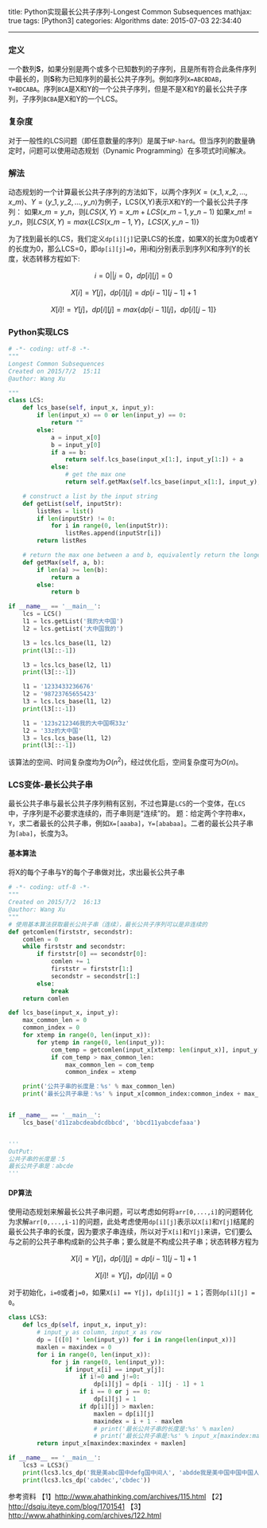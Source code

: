 title: Python实现最长公共子序列-Longest Common Subsequences
mathjax: true
tags: [Python3]
categories: Algorithms
date: 2015-07-03 22:34:40

---

### 定义
一个数列**S**，如果分别是两个或多个已知数列的子序列，且是所有符合此条件序列中最长的，则**S**称为已知序列的最长公共子序列。例如序列`X=ABCBDAB`，`Y=BDCABA`。序列`BCA`是X和Y的一个公共子序列，但是不是X和Y的最长公共子序列，子序列`BCBA`是X和Y的一个LCS。

### 复杂度
对于一般性的LCS问题（即任意数量的序列）是属于`NP-hard`。但当序列的数量确定时，问题可以使用动态规划（Dynamic Programming）在多项式时间解决。

### 解法
动态规划的一个计算最长公共子序列的方法如下，以两个序列$X=\langle x\_1,x\_2,...,x\_m \rangle$、$Y=\langle y\_1,y\_2,...,y\_n \rangle$为例子，LCS(X,Y)表示X和Y的一个最长公共子序列：
如果$x\_m = y\_n$，则$LCS(X,Y) = x\_m + LCS(x\_{m-1},y\_{n-1})$
如果$x\_m != y\_n$，则$LCS(X,Y) = max \lbrace LCS(x\_{m-1},Y)，LCS(X,y\_{n-1}) \rbrace$

为了找到最长的LCS，我们定义`dp[i][j]`记录LCS的长度，如果X的长度为0或者Y的长度为0，那么LCS=0，即`dp[i][j]=0`，用i和j分别表示到序列X和序列Y的长度，状态转移方程如下:

$$i=0||j=0，dp[i][j] = 0$$

$$X[i] = Y[j]，dp[i][j] = dp[i-1][j-1] + 1$$

$$X[i] != Y[j]，dp[i][j] = max \lbrace dp[i-1][j]，dp[i][j-1] \rbrace$$


### Python实现LCS
```python
# -*- coding: utf-8 -*-
"""
Longest Common Subsequences
Created on 2015/7/2  15:11
@author: Wang Xu

"""
class LCS:
    def lcs_base(self, input_x, input_y):
        if len(input_x) == 0 or len(input_y) == 0:
            return ""
        else:
            a = input_x[0]
            b = input_y[0]
            if a == b:
                return self.lcs_base(input_x[1:], input_y[1:]) + a
            else:
                # get the max one
                return self.getMax(self.lcs_base(input_x[1:], input_y), self.lcs_base(input_x, input_y[1:]))

    # construct a list by the input string
    def getList(self, inputStr):
        listRes = list()
        if len(inputStr) != 0:
            for i in range(0, len(inputStr)):
                listRes.append(inputStr[i])
        return listRes

    # return the max one between a and b, equivalently return the longest one
    def getMax(self, a, b):
        if len(a) >= len(b):
            return a
        else:
            return b

if __name__ == '__main__':
    lcs = LCS()
    l1 = lcs.getList('我的大中国')
    l2 = lcs.getList('大中国我的')

    l3 = lcs.lcs_base(l1, l2)
    print(l3[::-1])

    l3 = lcs.lcs_base(l2, l1)
    print(l3[::-1])

    l1 = '1233433236676'
    l2 = '98723765655423'
    l3 = lcs.lcs_base(l1, l2)
    print(l3[::-1])

    l1 = '123s212346我的大中国啊33z'
    l2 = '33z的大中国'
    l3 = lcs.lcs_base(l1, l2)
    print(l3[::-1])
```

该算法的空间、时间复杂度均为$O(n^{2})$，经过优化后，空间复杂度可为$O(n)$。

### LCS变体-最长公共子串
最长公共子串与最长公共子序列稍有区别，不过也算是`LCS`的一个变体，在`LCS`中，子序列是不必要求连续的，而子串则是“连续”的。
题：给定两个字符串`X`，`Y`，求二者最长的公共子串，例如`X=[aaaba]`，`Y=[ababaa]`。二者的最长公共子串为`[aba]`，长度为3。
#### 基本算法
将X的每个子串与Y的每个子串做对比，求出最长公共子串
```python
# -*- coding: utf-8 -*-
"""
Created on 2015/7/2  16:13
@author: Wang Xu
"""
# 使用基本算法获取最长公共子串（连续），最长公共子序列可以是非连续的
def getcomlen(firststr, secondstr):
    comlen = 0
    while firststr and secondstr:
        if firststr[0] == secondstr[0]:
            comlen += 1
            firststr = firststr[1:]
            secondstr = secondstr[1:]
        else:
            break
    return comlen

def lcs_base(input_x, input_y):
    max_common_len = 0
    common_index = 0
    for xtemp in range(0, len(input_x)):
        for ytemp in range(0, len(input_y)):
            com_temp = getcomlen(input_x[xtemp: len(input_x)], input_y[ytemp: len(input_y)])
            if com_temp > max_common_len:
                max_common_len = com_temp
                common_index = xtemp

    print('公共子串的长度是：%s' % max_common_len)
    print('最长公共子串是：%s' % input_x[common_index:common_index + max_common_len])


if __name__ == '__main__':
    lcs_base('d11zabcdeabdcdbbcd', 'bbcd11yabcdefaaa')


'''
OutPut:
公共子串的长度是：5
最长公共子串是：abcde
'''
```
#### DP算法
使用动态规划来解最长公共子串问题，可以考虑如何将`arr[0,...,i]`的问题转化为求解`arr[0,...,i-1]`的问题，此处考虑使用`dp[i][j]`表示以`X[i]`和`Y[j]`结尾的最长公共子串的长度，因为要求子串连续，所以对于`X[i]`和`Y[j]`来讲，它们要么与之前的公共子串构成新的公共子串；要么就是不构成公共子串；状态转移方程为

$$X[i] = Y[j]，dp[i][j] = dp[i-1][j-1] + 1$$

$$X[i] != Y[j]，dp[i][j] = 0$$


对于初始化，`i=0`或者`j=0`，如果`X[i] == Y[j]`，`dp[i][j] = 1`；否则`dp[i][j] = 0`。

```python
class LCS3:
    def lcs_dp(self, input_x, input_y):
        # input_y as column, input_x as row
        dp = [([0] * len(input_y)) for i in range(len(input_x))]
        maxlen = maxindex = 0
        for i in range(0, len(input_x)):
            for j in range(0, len(input_y)):
                if input_x[i] == input_y[j]:
                    if i!=0 and j!=0:
                        dp[i][j] = dp[i - 1][j - 1] + 1
                    if i == 0 or j == 0:
                        dp[i][j] = 1
                    if dp[i][j] > maxlen:
                        maxlen = dp[i][j]
                        maxindex = i + 1 - maxlen
                        # print('最长公共子串的长度是:%s' % maxlen)
                        # print('最长公共子串是:%s' % input_x[maxindex:maxindex + maxlen])
        return input_x[maxindex:maxindex + maxlen]

if __name__ == '__main__':
    lcs3 = LCS3()
    print(lcs3.lcs_dp('我是美abc国中defg国中间人', 'abdde我是美中国中国中国人'))
    print(lcs3.lcs_dp('cabdec','cbdec'))
```

参考资料
【1】http://www.ahathinking.com/archives/115.html
【2】http://dsqiu.iteye.com/blog/1701541
【3】http://www.ahathinking.com/archives/122.html
